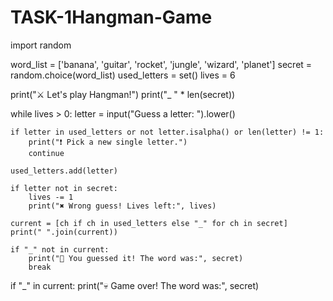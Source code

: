 # TASK-1Hangman-Game
import random

word_list = ['banana', 'guitar', 'rocket', 'jungle', 'wizard', 'planet']
secret = random.choice(word_list)
used_letters = set()
lives = 6

print("⚔️ Let's play Hangman!")
print("_ " * len(secret))

while lives > 0:
    letter = input("Guess a letter: ").lower()

    if letter in used_letters or not letter.isalpha() or len(letter) != 1:
        print("❗ Pick a new single letter.")
        continue

    used_letters.add(letter)

    if letter not in secret:
        lives -= 1
        print("✖️ Wrong guess! Lives left:", lives)

    current = [ch if ch in used_letters else "_" for ch in secret]
    print(" ".join(current))

    if "_" not in current:
        print("🎉 You guessed it! The word was:", secret)
        break

if "_" in current:
    print("💀 Game over! The word was:", secret)
